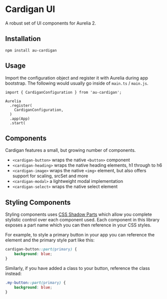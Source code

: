 # Cardigan UI

A robust set of UI components for Aurelia 2.

## Installation

```
npm install au-cardigan
```

## Usage

Import the configuration object and register it with Aurelia during app bootstrap. The following would usually go inside of `main.ts` / `main.js`.

```
import { CardiganConfiguration } from 'au-cardigan';

Aurelia
  .register(
    CardiganConfiguration,
  )
  .app(App)
  .start(
```

## Components

Cardigan features a small, but growing number of components.

- `<cardigan-button>` wraps the native `<button>` component
- `<cardigan-heading>` wraps the native heading elements, h1 through to h6
- `<cardigan-image>` wraps the native `<img>` element, but also offers support for scaling, srcSet and more
- `<cardigan-modal>` a lightweight modal implementation
- `<cardigan-select>` wraps the native select element

## Styling Components

Styling components uses [CSS Shadow Parts](https://meowni.ca/posts/part-theme-explainer/) which allow you complete stylistic control over each component used. Each component in this library exposes a part name which you can then reference in your CSS styles.

For example, to style a primary button in your app you can reference the element and the primary style part like this:

```css
cardigan-button::part(primary) {
    background: blue;
}
```

Similarly, if you have added a class to your button, reference the class instead:

```css
.my-button::part(primary) {
    background: blue;
}
```